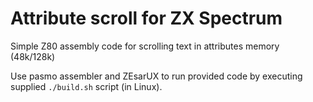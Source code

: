 # Attribute scroll for ZX Spectrum
Simple Z80 assembly code for scrolling text in attributes memory (48k/128k)

Use pasmo assembler and ZEsarUX to run provided code by executing supplied `./build.sh` script (in Linux).
